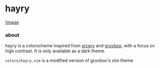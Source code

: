 # hayry 

[!image]()

### about

hayry is a colorscheme inspired from [srcery](https://srcery.sh/) and [gruvbox](https://github.com/morhetz/gruvbox),
with a focus on high contrast. It is only available as a dark theme.

`colors/hayry.vim` is a modified version of gruvbox's vim theme
